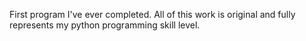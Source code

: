 First program I've ever completed. All of this work is original and fully represents my python programming skill level.
